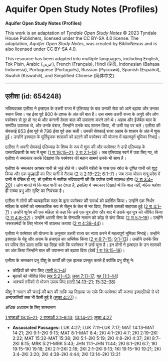 # Aquifer Open Study Notes (Profiles)

**Aquifer Open Study Notes (Profiles)**

This work is an adaptation of *Tyndale Open Study Notes* © 2023 Tyndale House Publishers, licensed under the CC BY\-SA 4\.0 license. The adaptation, *Aquifer Open Study Notes*, was created by BiblioNexus and is also licensed under CC BY\-SA 4\.0\.

This resource has been adapted into multiple languages, including English, Tok Pisin, Arabic (عربي), French (Français), Hindi (हिंदी), Indonesian (Bahasa Indonesia), Portuguese (Português), Russian (Русский), Spanish (Español), Swahili (Kiswahili), and Simplified Chinese (简体中文).



--------------------------------

## एलीशा (id: 654248)

भविष्यवक्ता एलीशा ने इस्राएल के उत्तरी राज्य में एलिय्याह के बाद उनकी सेवा को आगे बढ़ाया और उनका स्थान लिया। यह ईसा पूर्व 800 के दशक के अंत की बात है। उस समय उत्तरी राज्य के अगुवे और लोग परमेश्वर से दूर हो गए थे और कनानी देवता बाल की उपासना करने लगे थे। अहाब और ईजेबेल बाल के समर्पित उपासक थे, और उनके वंशज, जिन्होंने उनके बाद शासन किया, भी उसी राह पर चले। एलीशा की सेवकाई 853 ईसा पूर्व से 798 ईसा पूर्व तक चली। उनकी सेवकाई राजा अहाब के शासन के अंत में शुरू हुई। उन्होंने इस्राएल के मूर्तिपूजक शासकों को हटाने की परमेश्वर की योजना में महत्वपूर्ण भूमिका निभाई।

एलीशा ने अपनी सेवकाई एलिय्याह के शिष्य के रूप में शुरू की और परमेश्वर ने उन्हें एलिय्याह के उत्तराधिकारी के रूप में चुना ([1 रा 19:15–21](https://ref.ly/1Kgs19:15-1Kgs19:21); [2 रा 2:1–18](https://ref.ly/2Kgs2:1-2Kgs2:18))। जब एलिय्याह स्वर्ग में उठा लिए गए, तो एलीशा ने चमत्कार करके दिखाया कि परमेश्वर की महान सामर्थ उनके भी साथ है।

एलीशा के चमत्कार अक्सर पानी से जुड़े होते थे। उन्होंने यरीहो के पास एक स्रोत के दूषित पानी को शुद्ध किया और एक कुल्हाड़ी का सिर पानी में तैराया ([2 रा 2:19–22](https://ref.ly/2Kgs2:19-2Kgs2:22); [6:1–7](https://ref.ly/2Kgs6:1-2Kgs6:7))। जब राजा योराम शत्रु प्रदेश में पानी से वंचित हो गए, तो एलीशा ने सटीक भविष्यवाणी की कि पर्याप्त पानी उपलब्ध होगा ([2 रा 3:4–20](https://ref.ly/2Kgs3:4-2Kgs3:20))। लोग मानते थे कि बाल पानी का देवता है, इसलिए ये चमत्कार दिखाते थे कि बाल नहीं, बल्कि यहोवा ही सच्चा प्रभु और सृष्टि का नियंत्रक है।

एलीशा ने लोगों की व्यावहारिक मदद के द्वारा परमेश्वर की सामर्थ को प्रदर्शित किया। उन्होंने एक निर्धन महिला के बर्तनों को चमत्कारिक रूप से जैतून के तेल से भर दिया, जिससे उसकी सहायता हुई ([2 रा 4:1–7](https://ref.ly/2Kgs4:1-2Kgs4:7))। उन्होंने शूनेम की एक महिला से कहा कि उसे एक पुत्र होगा और बाद में उसके मृत पुत्र को जीवित किया ([2 रा 4:8–37](https://ref.ly/2Kgs4:8-2Kgs4:37))। उन्होंने अरामी सेना के सेनापति नामान को कोढ़ से चंगा किया ([2 रा 5:1–19](https://ref.ly/2Kgs5:1-2Kgs5:19))। उन्होंने जरूरतमंदों के लिए भोजन भी उपलब्ध कराया ([2 रा 4:38–44](https://ref.ly/2Kgs4:38-2Kgs4:44))।

एलीशा ने परमेश्वर की योजना के अनुसार उत्तरी राज्य का न्याय करने में महत्वपूर्ण भूमिका निभाई। उन्होंने इस्राएल के येहू और अराम के हजाएल का अभिषेक किया ([2 रा 8:7–15](https://ref.ly/2Kgs8:7-2Kgs8:15); [9:1–13](https://ref.ly/2Kgs9:1-2Kgs9:13))। उन्होंने उनके सिर पर पवित्र तेल डाला ताकि यह दिखा सकें कि परमेश्वर ने उन्हें चुना है। इन दोनों ने इस्राएल के उन शासकों का अंत किया जिन्होंने बाल की उपासना को बढ़ावा दिया (देखें [1 रा 19:15–18](https://ref.ly/1Kgs19:15-1Kgs19:18))।

एलीशा के चमत्कार प्रभु यीशु के कार्यों की एक झलक प्रस्तुत करते हैं क्योंकि प्रभु यीशु ने:

* कोढ़ियों को चंगा किए ([मत्ती 8:1–4](https://ref.ly/Matt8:1-Matt8:4))
* मृतकों को जीवित किए ([मर 5:21–43](https://ref.ly/Mark5:21-Mark5:43); [लूका 7:11–17](https://ref.ly/Luke7:11-Luke7:17); [यूह 11:1–44](https://ref.ly/John11:1-John11:44))
* आश्चर्य तरीकों से भोजन उपाय किए ([मत्ती 14:13–21](https://ref.ly/Matt14:13-Matt14:21); [15:32–38](https://ref.ly/Matt15:32-Matt15:38))

यीशु ने नामान की चंगाई की बात की ताकि यह दिखाया जा सके कि परमेश्वर की करुणा इस्राएलियों से परे अन्यजातियों तक भी फैली हुई है ([लूका 4:27](https://ref.ly/Luke4:27))। 

अधिक अध्ययन के लिए शास्त्रभाग

[1 राजाओं 19:15–21](https://ref.ly/1Kgs19:15-1Kgs19:21); [2 राजाओं 2:1–9:13](https://ref.ly/2Kgs2:1-2Kgs9:13); [13:14–21](https://ref.ly/2Kgs13:14-2Kgs13:21); [लूका 4:27](https://ref.ly/Luke4:27)

* **Associated Passages:** LUK 4:27; LUK 7:11–LUK 7:17; MAT 14:13–MAT 14:21; 2KI 9:1–2KI 9:13; MAT 8:1–MAT 8:4; 2KI 4:1–2KI 4:7; 2KI 2:19–2KI 2:22; MAT 15:32–MAT 15:38; 2KI 5:1–2KI 5:19; 2KI 4:8–2KI 4:37; 2KI 8:7–2KI 8:15; MRK 5:21–MRK 5:43; JHN 11:1–JHN 11:44; 2KI 6:1–2KI 6:7; 1KI 19:15–1KI 19:18; 2KI 2:1–2KI 2:18; 2KI 2:1–2KI 9:13; 1KI 19:15–1KI 19:21; 2KI 3:4–2KI 3:20; 2KI 4:38–2KI 4:44; 2KI 13:14–2KI 13:21

